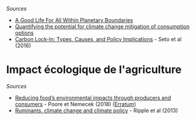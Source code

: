 *Sources*

- [A Good Life For All Within Planetary Boundaries](https://goodlife.leeds.ac.uk/)
- [Quantifying the potential for climate change mitigation of consumption options](https://iopscience.iop.org/article/10.1088/1748-9326/ab8589?fbclid=IwAR0mWvcoV-gZKjb-YyCg2Y4CUcS2XsKSG_tnGIN9mTQQmCTtRuApfbdT8R4)
- [Carbon Lock-In: Types, Causes, and Policy Implications](https://www.annualreviews.org/doi/full/10.1146/annurev-environ-110615-085934) - Seto et al (2016)

# Impact écologique de l'agriculture

*Sources*

- [Reducing food’s environmental impacts through producers and consumers](https://science.sciencemag.org/content/360/6392/987) - Poore et Nemecek (2018) ([Erratum](https://science.sciencemag.org/content/363/6429/eaaw9908))
- [Ruminants, climate change and climate policy](https://www.nature.com/articles/nclimate2081) - Ripple et al (2013)
